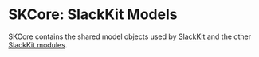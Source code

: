 # SKCore: SlackKit Models

SKCore contains the shared model objects used by [SlackKit](https://www.github.com/SlackKit/SlackKit) and the other [SlackKit modules](https://www.github.com/SlackKit).

